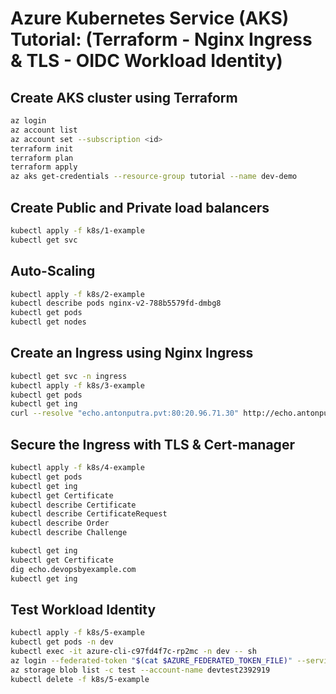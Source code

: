 # Azure Kubernetes Service (AKS) Tutorial: (Terraform - Nginx Ingress & TLS - OIDC Workload Identity)

## Create AKS cluster using Terraform

```bash
az login
az account list
az account set --subscription <id>
terraform init
terraform plan
terraform apply
az aks get-credentials --resource-group tutorial --name dev-demo
```

## Create Public and Private load balancers

```bash
kubectl apply -f k8s/1-example
kubectl get svc
```

## Auto-Scaling

```bash
kubectl apply -f k8s/2-example
kubectl describe pods nginx-v2-788b5579fd-dmbg8
kubectl get pods
kubectl get nodes
```

## Create an Ingress using Nginx Ingress

```bash
kubectl get svc -n ingress
kubectl apply -f k8s/3-example
kubectl get pods
kubectl get ing
curl --resolve "echo.antonputra.pvt:80:20.96.71.30" http://echo.antonputra.pvt/
```

## Secure the Ingress with TLS & Cert-manager

```bash
kubectl apply -f k8s/4-example
kubectl get pods
kubectl get ing
kubectl get Certificate
kubectl describe Certificate
kubectl describe CertificateRequest
kubectl describe Order
kubectl describe Challenge

kubectl get ing
kubectl get Certificate
dig echo.devopsbyexample.com
kubectl get ing
```

## Test Workload Identity

```bash
kubectl apply -f k8s/5-example
kubectl get pods -n dev
kubectl exec -it azure-cli-c97fd4f7c-rp2mc -n dev -- sh
az login --federated-token "$(cat $AZURE_FEDERATED_TOKEN_FILE)" --service-principal -u $AZURE_CLIENT_ID -t $AZURE_TENANT_ID
az storage blob list -c test --account-name devtest2392919
kubectl delete -f k8s/5-example
```

